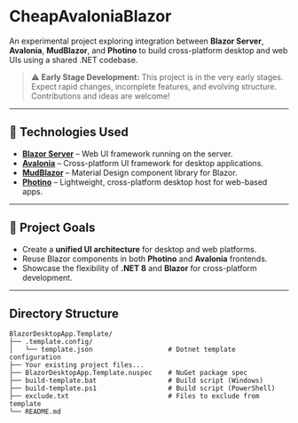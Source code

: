 # CheapAvaloniaBlazor

An experimental project exploring integration between **Blazor Server**, **Avalonia**, **MudBlazor**, and **Photino** to build cross-platform desktop and web UIs using a shared .NET codebase.

> ⚠️ **Early Stage Development:** This project is in the very early stages. Expect rapid changes, incomplete features, and evolving structure. Contributions and ideas are welcome!

---

## 🧩 Technologies Used

- **[Blazor Server](https://dotnet.microsoft.com/apps/aspnet/web-apps/blazor)** – Web UI framework running on the server.
- **[Avalonia](https://avaloniaui.net/)** – Cross-platform UI framework for desktop applications.
- **[MudBlazor](https://mudblazor.com/)** – Material Design component library for Blazor.
- **[Photino](https://www.photino.dev/)** – Lightweight, cross-platform desktop host for web-based apps.

---

## 🚧 Project Goals

- Create a **unified UI architecture** for desktop and web platforms.
- Reuse Blazor components in both **Photino** and **Avalonia** frontends.
- Showcase the flexibility of **.NET 8** and **Blazor** for cross-platform development.

---

## Directory Structure

```
BlazorDesktopApp.Template/
├── .template.config/
│   └── template.json                   # Dotnet template configuration
├── Your existing project files...
├── BlazorDesktopApp.Template.nuspec    # NuGet package spec
├── build-template.bat                  # Build script (Windows)
├── build-template.ps1                  # Build script (PowerShell)
├── exclude.txt                         # Files to exclude from template
└── README.md
```
